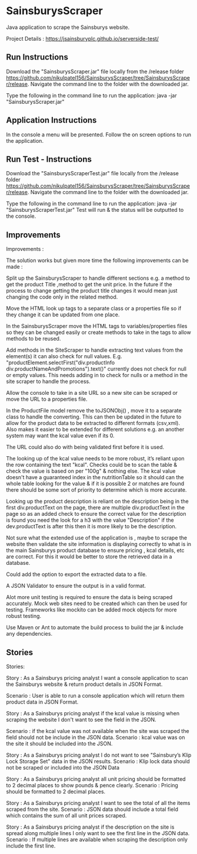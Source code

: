 # SainsburysScraper

Java application to scrape the Sainsburys website.

Project Details  : https://jsainsburyplc.github.io/serverside-test/




Run Instructions
----------------


 
Download the "SainsburysScraper.jar" file locally from the /release folder   https://github.com/nikulpatel156/SainsburysScraper/tree/SainsburysScraper/release.
Navigate the command line to the folder with the downloaded jar.
 
Type the following in the command line to run the application:
java -jar "SainsburysScraper.jar" 
 
 

Application Instructions
---------------- 

In the console a menu will be presented. Follow the on screen options to run the application. 



Run Test - Instructions
----------------


 
Download the "SainsburysScraperTest.jar" file locally from the /release folder   https://github.com/nikulpatel156/SainsburysScraper/tree/SainsburysScraper/release.
Navigate the command line to the folder with the downloaded jar.
 
Type the following in the command line to run the application:
java -jar "SainsburysScraperTest.jar" 
Test will run & the status will be outputted to the console.


Improvements
----------------




Improvements :

The solution works but given more time the following improvements can be made :

Split up the SainsburysScraper to handle different sections e.g. a method to get the product Title ,method to get the unit price.
In the future if the process to change getting the product title changes it would mean just changing the code only in the related method.

Move the HTML look up tags to a separate class or a properties file so if they change it can be updated from one place.	

In the SainsburysScraper move the HTML tags to variables/properties files so they can be changed easily or create methods to take in the tags to allow methods to be reused.

Add methods in the SiteScraper to handle extracting text values from the element(s) it can also check for null values. 
E.g. "productElement.selectFirst("div.productInfo div.productNameAndPromotions").text()" currently does not check for null or empty values.
This needs adding in to check for nulls or a method in the site scraper to handle the process.

Allow the console to take in a site URL so a new site can be scraped or move the URL to a properties file.

In the ProductFile model remove the toJSONObj() , move it to a separate class to handle the converting. This can then be updated in the future to allow for the product data to be extracted to different formats (csv,xml). Also makes it easier to be extended for different solutions e.g. an another system may want the kcal value even if its 0.

The URL could also do with being validated first before it is used.

The looking up of the kcal value needs to be more robust, it’s reliant upon the row containing the text "kcal". Checks could be to scan the table & check the value is based on per "100g" & nothing else. The kcal value doesn't have a guaranteed index in the nutritionTable so it should can the whole table looking for the value & if it is possible 2 or matches are found there should be some sort of priority to determine which is more accurate.

Looking up the product description is reliant on the description being in the first div.productText on the page, there are multiple div.productText in the page so as an added check to ensure the correct value for the description is found you need the look for a h3 with the value "Description" if the dev.productText is after this then it is more likely to be the description.

Not sure what the extended use of the application is , maybe to scrape the website then validate the site information is displaying correctly to what is in the main Sainsburys product database to ensure pricing , kcal details, etc are correct. For this it would be better to store the retrieved data in a database.

Could add the option to export the extracted data to a file.

A JSON Validator to ensure the output is in a valid format.

Alot more unit testing is required to ensure the data is being scraped accurately. Mock web sites need to be created which can then be used for testing. Frameworks like mockito can be added mock objects for more robust testing.

Use Maven or Ant to automate the build process to build the jar & include any dependencies.




Stories
----------------

Stories:

Story : As a Sainsburys pricing analyst I want a console application to scan the Sainsburys website & return product details in JSON Format.

Scenario : User is able to run a console application which will return them product data in JSON Format.


Story : As a Sainsburys pricing analyst if the kcal value is missing when scraping the website I don't want to see the field in the JSON.

Scenario : if the kcal value was not available when the site was scraped the field should not be include in the JSON data.
Scenario : kcal value was on the site it should be included into the JSON.

Story : As a Sainsburys pricing analyst I do not want to see "Sainsbury’s Klip Lock Storage Set" data in the JSON results.
Scenario : Klip lock data should not be scraped or included into the JSON Data

Story : As a Sainsburys pricing analyst all unit pricing should be formatted to 2 decimal places to show pounds & pence clearly.
Scenario : Pricing should be formatted to 2 decimal places.

Story : As a Sainsburys pricing analyst I want to see the total of all the items scraped from the site.
Scenario : JSON data should include a total field which contains the sum of all unit prices scraped.

Story : As a Sainsburys pricing analyst if the description on the site is spread along multiple lines I only want to see the first line in the JSON data.
Scenario : If multiple lines are available when scraping the description only include the first line.
